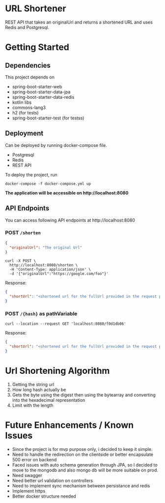 # URL Shortener

REST API that takes an originalUrl and returns a shortened URL and uses Redis and Postgresql.

# Getting Started

## Dependencies

This project depends on

* spring-boot-starter-web
* spring-boot-starter-data-jpa
* spring-boot-starter-data-redis
* kotlin libs
* commons-lang3
* h2 (for tests)
* spring-boot-starter-test (for testss)

## Deployment

Can be deployed by running docker-compose file.

* Postgresql
* Redis
* REST API

To deploy the project, run

```shell script
docker-compose -f docker-compose.yml up
```

**The application will be accessible on http://localhost:8080**

## API Endpoints

You can access following API endpoints at http://localhost:8080

### POST `/shorten`

```json
{
  "originalUrl": "The original Url"
}
```

```
curl -X POST \
  http://localhost:8080/shorten \
  -H 'Content-Type: application/json' \
  -d '{"originalUrl":"https://google.com/foo"}'
```

Response:

```json
{
  "shortUrl": "<shortened url for the fullUrl provided in the request payload>"
}
```

### POST `/{hash}` as pathVariable

```
curl --location --request GET 'localhost:8080/f0d1db06'
```

Response:

```json
{
  "shortUrl": "<shortened url for the fullUrl provided in the request payload>"
}
```

# Url Shortening Algorithm

1) Getting the string url
2) How long hash actually be
3) Gets the byte using the digest then using the bytearray and converting into the hexadecimal representation
4) Limit with the length

# Future Enhancements / Known Issues

* Since the project is for mvp purpose only, i decided to keep it simple.
* Need to handle the redirection on the clientside or better encapsulate 500 error on backend
* Faced issues with auto schema generation through JPA, so I decided to move to the mongodb and also mongo db will be
  more suitable on prod.
* Need swagger
* Need better url validation on controllers
* Need to implement sync mechanism between persistance and redis
* Implement https
* Better docker structure needed